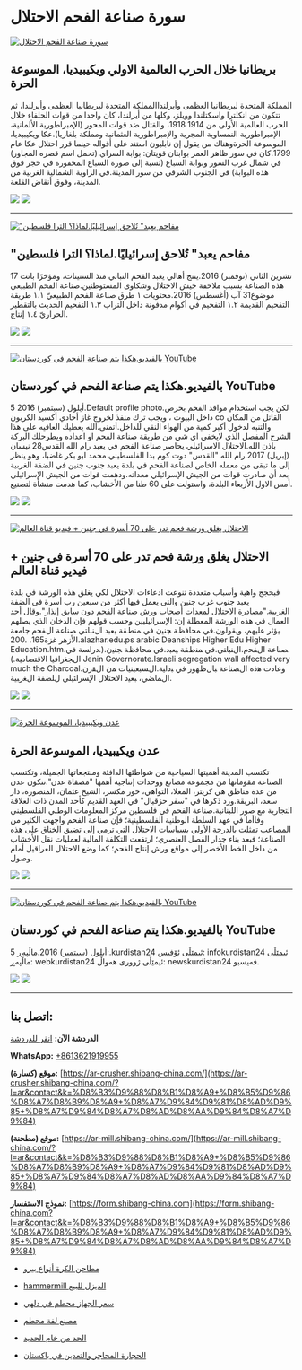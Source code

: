 # سورة صناعة الفحم الاحتلال

<a href="https://swt.shibang-china.com/?l=ar&img&k=%D8%B3%D9%88%D8%B1%D8%A9+%D8%B5%D9%86%D8%A7%D8%B9%D8%A9+%D8%A7%D9%84%D9%81%D8%AD%D9%85+%D8%A7%D9%84%D8%A7%D8%AD%D8%AA%D9%84%D8%A7%D9%84" target="_blank">![سورة صناعة الفحم الاحتلال](http://static.shibang-china.com/all-800x300/1177.jpg)</a>

## بريطانيا خلال الحرب العالمية الاولي ويكيبيديا، الموسوعة الحرة
المملكة المتحدة لبريطانيا العظمى وأيرلنداالمملكة المتحدة لبريطانيا العظمى وأيرلندا، ثم تتكون من انكلترا واسكتلندا وويلز، وكلها من أيرلندا، كان واحدا من قوات الحلفاء خلال الحرب العالمية الأولى من 1914 1918، والقتال ضد قوات المحور (الإمبراطورية الألمانية، الإمبراطورية النمساوية المجرية والإمبراطورية العثمانية ومملكة بلغاريا).عكا ويكيبيديا، الموسوعة الحرةوهناك من يقول إن نابليون استند على أقواله حينما قرر احتلال عكا عام 1799.كان في سور ظاهر العمر بوابتان قويتان: بوابة السراي (تحمل اسم قصره المجاور) في شمال غرب السور وبوابة السباع (نسبة إلى صورة السباع المحفورة في حجر فوق هذه البوابة) في الجنوب الشرقي من سور المدينة.في الزاوية الشمالية الغربية من المدينة، وفوق أنقاض القلعة.


<a href="https://whatsapp.shibangsoft.com/WhatsApp.php" target="_blank" title="WhatsApp">![](http://static.shibang-china.com/icon/whatsapp.png)</a> <a href="https://swt.shibang-china.com/?l=ar&icon&k=%D8%B3%D9%88%D8%B1%D8%A9+%D8%B5%D9%86%D8%A7%D8%B9%D8%A9+%D8%A7%D9%84%D9%81%D8%AD%D9%85+%D8%A7%D9%84%D8%A7%D8%AD%D8%AA%D9%84%D8%A7%D9%84" target="_blank">![](http://static.shibang-china.com/icon/chat-ar.png)</a>

---

<a href="https://swt.shibang-china.com/?l=ar&img&k=%D8%B3%D9%88%D8%B1%D8%A9+%D8%B5%D9%86%D8%A7%D8%B9%D8%A9+%D8%A7%D9%84%D9%81%D8%AD%D9%85+%D8%A7%D9%84%D8%A7%D8%AD%D8%AA%D9%84%D8%A7%D9%84" target="_blank">![&quot;مفاحم يعبد&quot; تُلاحق إسرائيليًا.لماذا؟ الترا فلسطين](http://static.shibang-china.com/all-800x300/1167.jpg)</a>

## &quot;مفاحم يعبد&quot; تُلاحق إسرائيليًا.لماذا؟ الترا فلسطين
17 تشرين الثاني (نوفمبر) 2016.ينتج أهالي يعبد الفحم النباتي منذ الستينات، ومؤخرًا باتت هذه الصناعة بسبب ملاحقة جيش الاحتلال وشكاوى المستوطنين.صناعة الفحم الطبيعي موضوع31 آب (أغسطس) 2016.محتويات ١ طرق صناعة الفحم الطبيعيّ ١.١ طريقة التفحيم القديمة ١.٢ التفحيم في أكوام مدفونة داخل التراب ١.٣ التفحيم الحديث بالتقطير الحراريّ ١.٤ إنتاج.


<a href="https://whatsapp.shibangsoft.com/WhatsApp.php" target="_blank" title="WhatsApp">![](http://static.shibang-china.com/icon/whatsapp.png)</a> <a href="https://swt.shibang-china.com/?l=ar&icon&k=%D8%B3%D9%88%D8%B1%D8%A9+%D8%B5%D9%86%D8%A7%D8%B9%D8%A9+%D8%A7%D9%84%D9%81%D8%AD%D9%85+%D8%A7%D9%84%D8%A7%D8%AD%D8%AA%D9%84%D8%A7%D9%84" target="_blank">![](http://static.shibang-china.com/icon/chat-ar.png)</a>

---

<a href="https://swt.shibang-china.com/?l=ar&img&k=%D8%B3%D9%88%D8%B1%D8%A9+%D8%B5%D9%86%D8%A7%D8%B9%D8%A9+%D8%A7%D9%84%D9%81%D8%AD%D9%85+%D8%A7%D9%84%D8%A7%D8%AD%D8%AA%D9%84%D8%A7%D9%84" target="_blank">![بالفيديو.هكذا يتم صناعة الفحم في كوردستان YouTube](http://static.shibang-china.com/all-800x300/811.jpg)</a>

## بالفيديو.هكذا يتم صناعة الفحم في كوردستان YouTube
5 أيلول (سبتمبر) 2016.Default profile photo.لكن يجب استخدام مواقد الفحم بحرص داخل البيوت ، ويجب ترك منفذ لخروج غاز أحادي أكسيد الكربون co القاتل من المكان والتنبه لدخول أكبر كمية من الهواء النقي للداخل.أتمنى.الله يعطيك العافيه على هذا الشرح المفصل الذي لايخفي اي شي من طريقة صناعة الفحم او اعداده ويطرحلك البركة باذن الله﻿.الاحتلال الاسرائيلي يحاصر صناعة الفحم في يعبد رام الله القدس28 نيسان (إبريل) 2017.رام الله &quot;القدس&quot; دوت كوم بدا الفلسطيني محمد ابو بكر غاضبا، وهو ينظر إلى ما تبقى من معمله الخاص لصناعة الفحم في بلدة يعبد جنوب جنين في الضفة الغربية بعد أن صادرت قوات من الجيش الإسرائيلي معداته.ودهمت قوات من الجيش الإسرائيلي أمس الاول الأربعاء البلدة، واستولت على 60 طنا من الأخشاب، كما هدمت منشأة لتصنيع.


<a href="https://whatsapp.shibangsoft.com/WhatsApp.php" target="_blank" title="WhatsApp">![](http://static.shibang-china.com/icon/whatsapp.png)</a> <a href="https://swt.shibang-china.com/?l=ar&icon&k=%D8%B3%D9%88%D8%B1%D8%A9+%D8%B5%D9%86%D8%A7%D8%B9%D8%A9+%D8%A7%D9%84%D9%81%D8%AD%D9%85+%D8%A7%D9%84%D8%A7%D8%AD%D8%AA%D9%84%D8%A7%D9%84" target="_blank">![](http://static.shibang-china.com/icon/chat-ar.png)</a>

---

<a href="https://swt.shibang-china.com/?l=ar&img&k=%D8%B3%D9%88%D8%B1%D8%A9+%D8%B5%D9%86%D8%A7%D8%B9%D8%A9+%D8%A7%D9%84%D9%81%D8%AD%D9%85+%D8%A7%D9%84%D8%A7%D8%AD%D8%AA%D9%84%D8%A7%D9%84" target="_blank">![الاحتلال يغلق ورشة فحم تدر على 70 أسرة في جنين + فيديو قناة العالم](http://static.shibang-china.com/all-800x300/1121.jpg)</a>

## الاحتلال يغلق ورشة فحم تدر على 70 أسرة في جنين + فيديو قناة العالم
فبحجج واهية وأسباب متعددة تنوعت ادعاءات الاحتلال لكي يغلق هذه الورشة في بلدة يعبد جنوب غرب جنين والتي يعمل فيها أكثر من سبعين رب أسرة في الضفة الغربية.&quot;مصادرة الاحتلال لمعدات أصحاب ورش صناعة الفحم دون سابق إنذار&quot;.وقال أحد العمال في هذه الورشة المعطلة إن: الإسرائيليين وحسب قولهم فإن الدخان الذي يصلهم يؤثر عليهم، ويقولون.ﻓﻲ ﻤﺤﺎﻓﻅﺔ ﺠﻨﻴﻥ ﻓﻲ ﻤﻨﻁﻘﺔ ﻴﻌﺒﺩ ﺍﻝﻨﺒﺎﺘﻲ ﺼﻨﺎﻋﺔ ﺍﻝﻔﺤﻡ جامعة الأزهر غزة165. .200.alazhar.edu.ps arabic Deanships Higher Edu Higher Education.htm.ﺼﻨﺎﻋﺔ ﺍﻝﻔﺤﻡ.ﺍﻝﻨﺒﺎﺘﻲ.ﻓﻲ ﻤﻨﻁﻘﺔ ﻴﻌﺒﺩ.ﻓﻲ ﻤﺤﺎﻓﻅﺔ ﺠﻨﻴﻥ.(.ﺩﺭﺍﺴﺔ ﻓﻲ ﺍﻝﺠﻐﺭﺍﻓﻴﺎ ﺍﻻﻗﺘﺼﺎﺩﻴﺔ.) Jenin Governorate.Israeli segregation wall affected very much the Charcoal.ﻭﻋﺎﺩﺕ ﻫﺫﻩ ﺍﻝﺼﻨﺎﻋﺔ ﺒﺎﻝﻅﻬﻭﺭ ﻓﻲ ﺒﺩﺍﻴﺔ.ﺍﻝﺴﺒﻌﻴﻨﻴﺎﺕ ﻤﻥ ﺍﻝﻘﺭﻥ ﺍﻝﻤﺎﻀﻲ، ﺒﻌﻴﺩ ﺍﻻﺤﺘﻼل ﺍﻹﺴﺭﺍﺌﻴﻠﻲ ﻝﻠﻀﻔﺔ ﺍﻝﻐﺭﺒﻴﺔ.


<a href="https://whatsapp.shibangsoft.com/WhatsApp.php" target="_blank" title="WhatsApp">![](http://static.shibang-china.com/icon/whatsapp.png)</a> <a href="https://swt.shibang-china.com/?l=ar&icon&k=%D8%B3%D9%88%D8%B1%D8%A9+%D8%B5%D9%86%D8%A7%D8%B9%D8%A9+%D8%A7%D9%84%D9%81%D8%AD%D9%85+%D8%A7%D9%84%D8%A7%D8%AD%D8%AA%D9%84%D8%A7%D9%84" target="_blank">![](http://static.shibang-china.com/icon/chat-ar.png)</a>

---

<a href="https://swt.shibang-china.com/?l=ar&img&k=%D8%B3%D9%88%D8%B1%D8%A9+%D8%B5%D9%86%D8%A7%D8%B9%D8%A9+%D8%A7%D9%84%D9%81%D8%AD%D9%85+%D8%A7%D9%84%D8%A7%D8%AD%D8%AA%D9%84%D8%A7%D9%84" target="_blank">![عدن ويكيبيديا، الموسوعة الحرة](http://static.shibang-china.com/all-800x300/138.jpg)</a>

## عدن ويكيبيديا، الموسوعة الحرة
تكتسب المدينة أهميتها السياحية من شواطئها الدافئة ومنتجعاتها الجميلة، وتكتسب الصناعة مقوماتها من مجموعة مصانع ووحدات إنتاجية أهمها &quot;مصفاة عدن&quot;.تتكون عدن من عدة مناطق هي كريتر، المعلا، التواهي، خور مكسر، الشيخ عثمان، المنصورة، دار سعد، البريقة.ورد ذكرها في &quot;سفر حزقيال&quot; في العهد القديم كأحد المدن ذات العلاقة التجارية مع صور اللبنانية.صناعة الفحم في فلسطين مركز المعلومات الوطني الفلسطيني وفاأما في عهد السلطة الوطنية الفلسطينية؛ فإن صناعة الفحم واجهت الكثير من المصاعب تمثلت بالدرجة الأولي بسياسات الاحتلال التي ترمي إلى تضيق الخناق على هذه الصناعة؛ فبعد بناء جدار الفصل العنصري؛ ارتفعت التكلفة المالية لعمليات نقل الأخشاب من داخل الخط الأخضر إلى مواقع ورش إنتاج الفحم؛ كما وضع الاحتلال العراقيل أمام وصول.


<a href="https://whatsapp.shibangsoft.com/WhatsApp.php" target="_blank" title="WhatsApp">![](http://static.shibang-china.com/icon/whatsapp.png)</a> <a href="https://swt.shibang-china.com/?l=ar&icon&k=%D8%B3%D9%88%D8%B1%D8%A9+%D8%B5%D9%86%D8%A7%D8%B9%D8%A9+%D8%A7%D9%84%D9%81%D8%AD%D9%85+%D8%A7%D9%84%D8%A7%D8%AD%D8%AA%D9%84%D8%A7%D9%84" target="_blank">![](http://static.shibang-china.com/icon/chat-ar.png)</a>

---

<a href="https://swt.shibang-china.com/?l=ar&img&k=%D8%B3%D9%88%D8%B1%D8%A9+%D8%B5%D9%86%D8%A7%D8%B9%D8%A9+%D8%A7%D9%84%D9%81%D8%AD%D9%85+%D8%A7%D9%84%D8%A7%D8%AD%D8%AA%D9%84%D8%A7%D9%84" target="_blank">![بالفيديو.هكذا يتم صناعة الفحم في كوردستان YouTube](http://static.shibang-china.com/all-800x300/201.jpg)</a>

## بالفيديو.هكذا يتم صناعة الفحم في كوردستان YouTube
5 أيلول (سبتمبر) 2016.ماڵپه‌ڕ:.kurdistan24 ئيمێڵى ئۆفيس: infokurdistan24 ئيمێڵى ماڵپه‌ڕ: webkurdistan24 ئيمێڵى ژوورى هه‌واڵ: newskurdistan24 فه‌يسبو.

<a href="https://whatsapp.shibangsoft.com/WhatsApp.php" target="_blank" title="WhatsApp">![](http://static.shibang-china.com/icon/whatsapp.png)</a> <a href="https://swt.shibang-china.com/?l=ar&icon&k=%D8%B3%D9%88%D8%B1%D8%A9+%D8%B5%D9%86%D8%A7%D8%B9%D8%A9+%D8%A7%D9%84%D9%81%D8%AD%D9%85+%D8%A7%D9%84%D8%A7%D8%AD%D8%AA%D9%84%D8%A7%D9%84" target="_blank">![](http://static.shibang-china.com/icon/chat-ar.png)</a>

---
## اتصل بنا:

**الدردشة الآن:** [انقر للدردشة](https://swt.shibang-china.com?l=ar&contact&k=%D8%B3%D9%88%D8%B1%D8%A9+%D8%B5%D9%86%D8%A7%D8%B9%D8%A9+%D8%A7%D9%84%D9%81%D8%AD%D9%85+%D8%A7%D9%84%D8%A7%D8%AD%D8%AA%D9%84%D8%A7%D9%84)

**WhatsApp:**  [+8613621919955](https://whatsapp.shibangsoft.com/WhatsApp.php)

**موقع (كسارة):** [https://ar-crusher.shibang-china.com/](https://ar-crusher.shibang-china.com/?l=ar&contact&k=%D8%B3%D9%88%D8%B1%D8%A9+%D8%B5%D9%86%D8%A7%D8%B9%D8%A9+%D8%A7%D9%84%D9%81%D8%AD%D9%85+%D8%A7%D9%84%D8%A7%D8%AD%D8%AA%D9%84%D8%A7%D9%84)

**موقع (مطحنة):** [https://ar-mill.shibang-china.com/](https://ar-mill.shibang-china.com/?l=ar&contact&k=%D8%B3%D9%88%D8%B1%D8%A9+%D8%B5%D9%86%D8%A7%D8%B9%D8%A9+%D8%A7%D9%84%D9%81%D8%AD%D9%85+%D8%A7%D9%84%D8%A7%D8%AD%D8%AA%D9%84%D8%A7%D9%84)

**نموذج الاستفسار:** [https://form.shibang-china.com](https://form.shibang-china.com?l=ar&contact&k=%D8%B3%D9%88%D8%B1%D8%A9+%D8%B5%D9%86%D8%A7%D8%B9%D8%A9+%D8%A7%D9%84%D9%81%D8%AD%D9%85+%D8%A7%D9%84%D8%A7%D8%AD%D8%AA%D9%84%D8%A7%D9%84)

* [مطاحن الكرة أنواع بيرو](../27/%D9%85%D8%B7%D8%A7%D8%AD%D9%86%20%D8%A7%D9%84%D9%83%D8%B1%D8%A9%20%D8%A3%D9%86%D9%88%D8%A7%D8%B9%20%D8%A8%D9%8A%D8%B1%D9%88.md)

* [hammermill الديزل للبيع](../30/hammermill%20%D8%A7%D9%84%D8%AF%D9%8A%D8%B2%D9%84%20%D9%84%D9%84%D8%A8%D9%8A%D8%B9.md)

* [سعر الجهاز محطم في دلهي](../29/%D8%B3%D8%B9%D8%B1%20%D8%A7%D9%84%D8%AC%D9%87%D8%A7%D8%B2%20%D9%85%D8%AD%D8%B7%D9%85%20%D9%81%D9%8A%20%D8%AF%D9%84%D9%87%D9%8A.md)

* [مصنع لفة محطم](../27/%D9%85%D8%B5%D9%86%D8%B9%20%D9%84%D9%81%D8%A9%20%D9%85%D8%AD%D8%B7%D9%85.md)

* [الحد من خام الحديد](../26/%D8%A7%D9%84%D8%AD%D8%AF%20%D9%85%D9%86%20%D8%AE%D8%A7%D9%85%20%D8%A7%D9%84%D8%AD%D8%AF%D9%8A%D8%AF.md)

* [الحجارة المحاجر والتعدين في باكستان](../27/%D8%A7%D9%84%D8%AD%D8%AC%D8%A7%D8%B1%D8%A9%20%D8%A7%D9%84%D9%85%D8%AD%D8%A7%D8%AC%D8%B1%20%D9%88%D8%A7%D9%84%D8%AA%D8%B9%D8%AF%D9%8A%D9%86%20%D9%81%D9%8A%20%D8%A8%D8%A7%D9%83%D8%B3%D8%AA%D8%A7%D9%86.md)